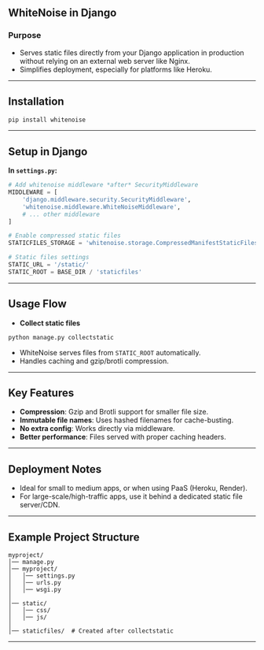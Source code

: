 ## WhiteNoise in Django

### Purpose

* Serves static files directly from your Django application in production without relying on an external web server like Nginx.
* Simplifies deployment, especially for platforms like Heroku.

---

## Installation

```bash
pip install whitenoise
```

---

## Setup in Django

**In `settings.py`:**

```python
# Add whitenoise middleware *after* SecurityMiddleware
MIDDLEWARE = [
    'django.middleware.security.SecurityMiddleware',
    'whitenoise.middleware.WhiteNoiseMiddleware',
    # ... other middleware
]

# Enable compressed static files
STATICFILES_STORAGE = 'whitenoise.storage.CompressedManifestStaticFilesStorage'

# Static files settings
STATIC_URL = '/static/'
STATIC_ROOT = BASE_DIR / 'staticfiles'
```

---

## Usage Flow

* **Collect static files**

```bash
python manage.py collectstatic
```

* WhiteNoise serves files from `STATIC_ROOT` automatically.
* Handles caching and gzip/brotli compression.

---

## Key Features

* **Compression**: Gzip and Brotli support for smaller file size.
* **Immutable file names**: Uses hashed filenames for cache-busting.
* **No extra config**: Works directly via middleware.
* **Better performance**: Files served with proper caching headers.

---

## Deployment Notes

* Ideal for small to medium apps, or when using PaaS (Heroku, Render).
* For large-scale/high-traffic apps, use it behind a dedicated static file server/CDN.

---

## Example Project Structure

```
myproject/
│── manage.py
│── myproject/
│   │── settings.py
│   │── urls.py
│   │── wsgi.py
│
│── static/
│   │── css/
│   │── js/
│
│── staticfiles/  # Created after collectstatic
```

---
